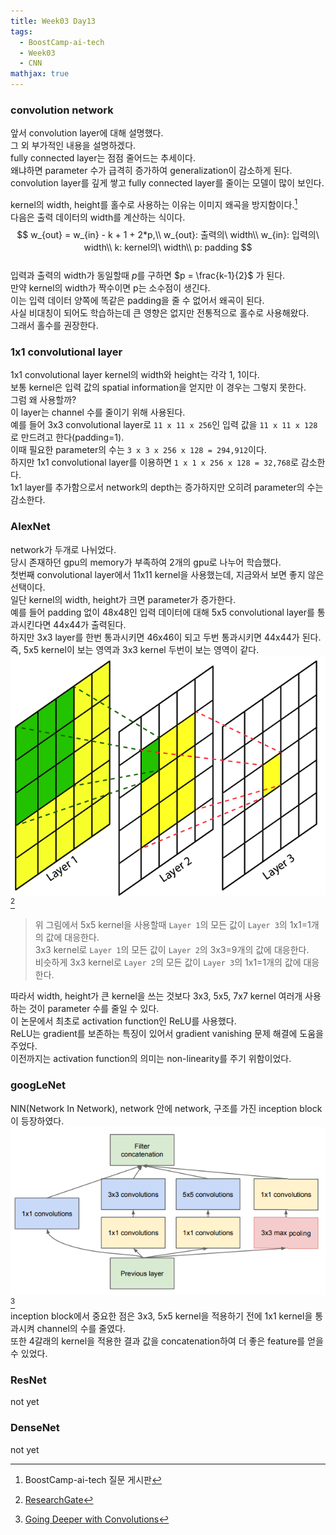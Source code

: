 ```yaml
---
title: Week03 Day13
tags:
  - BoostCamp-ai-tech
  - Week03
  - CNN
mathjax: true
---
```


### convolution network
앞서 convolution layer에 대해 설명했다.  
그 외 부가적인 내용을 설명하겠다.  
fully connected layer는 점점 줄어드는 추세이다.  
왜냐하면 parameter 수가 급격히 증가하여 generalization이 감소하게 된다.  
convolution layer를 깊게 쌓고 fully connected layer를 줄이는 모델이 많이 보인다.  

kernel의 width, height를 홀수로 사용하는 이유는 이미지 왜곡을 방지함이다.[^1]  
다음은 출력 데이터의 width를 계산하는 식이다.  
$$
w_{out} = w_{in} - k + 1 + 2*p,\\
w_{out}: 출력의\ width\\
w_{in}: 입력의\ width\\
k: kernel의\ width\\
p: padding
$$  
입력과 출력의 width가 동일할때 $p$를 구하면 $p = \frac{k-1}{2}$ 가 된다.  
만약 kernel의 width가 짝수이면 p는 소수점이 생긴다.  
이는 입력 데이터 양쪽에 똑같은 padding을 줄 수 없어서 왜곡이 된다.  
사실 비대칭이 되어도 학습하는데 큰 영향은 없지만 전통적으로 홀수로 사용해왔다.  
그래서 홀수를 권장한다.  

### 1x1 convolutional layer
1x1 convolutional layer kernel의 width와 height는 각각 1, 1이다.  
보통 kernel은 입력 값의 spatial information을 얻지만 이 경우는 그렇지 못한다.  
그럼 왜 사용할까?  
이 layer는 channel 수를 줄이기 위해 사용된다.  
예를 들어 3x3 convolutional layer로 `11 x 11 x 256`인 입력 값을 `11 x 11 x 128`로 만드려고 한다(padding=1).  
이때 필요한 parameter의 수는 `3 x 3 x 256 x 128 = 294,912`이다.  
하지만 1x1 convolutional layer를 이용하면 `1 x 1 x 256 x 128 = 32,768`로 감소한다.  
1x1 layer를 추가함으로서 network의 depth는 증가하지만 오히려 parameter의 수는 감소한다.  

### AlexNet
network가 두개로 나뉘었다.  
당시 존재하던 gpu의 memory가 부족하여 2개의 gpu로 나누어 학습했다.  
첫번째 convolutional layer에서 11x11 kernel을 사용했는데, 지금와서 보면 좋지 않은 선택이다.  
일단 kernel의 width, height가 크면 parameter가 증가한다.  
예를 들어 padding 없이 48x48인 입력 데이터에 대해 5x5 convolutional layer를 통과시킨다면 44x44가 출력된다.  
하지만 3x3 layer를 한번 통과시키면 46x46이 되고 두번 통과시키면 44x44가 된다.  
즉, 5x5 kernel이 보는 영역과 3x3 kernel 두번이 보는 영역이 같다.  
![](/assets/images/7.png)[^2]  
> 위 그림에서 5x5 kernel을 사용할때 `Layer 1`의 모든 값이 `Layer 3`의 1x1=1개의 값에 대응한다.  
3x3 kernel로 `Layer 1`의 모든 값이 `Layer 2`의 3x3=9개의 값에 대응한다.  
비슷하게 3x3 kernel로 `Layer 2`의 모든 값이 `Layer 3`의 1x1=1개의 값에 대응한다.  

따라서 width, height가 큰 kernel을 쓰는 것보다 3x3, 5x5, 7x7 kernel 여러개 사용하는 것이 parameter 수를 줄일 수 있다.  
이 논문에서 최초로 activation function인 ReLU를 사용했다.  
ReLU는 gradient를 보존하는 특징이 있어서 gradient vanishing 문제 해결에 도움을 주었다.  
이전까지는 activation function의 의미는 non-linearity를 주기 위함이었다.  

### googLeNet
NIN(Network In Network), network 안에 network, 구조를 가진 inception block이 등장하였다.  
![](/assets/images/8.PNG)[^3]  
inception block에서 중요한 점은 3x3, 5x5 kernel을 적용하기 전에 1x1 kernel을 통과시켜 channel의 수를 줄였다.  
또한 4갈래의 kernel을 적용한 결과 값을 concatenation하여 더 좋은 feature를 얻을 수 있었다.  

### ResNet
not yet

### DenseNet
not yet


[^1]: BoostCamp-ai-tech 질문 게시판  
[^2]: [ResearchGate](https://www.researchgate.net/figure/The-receptive-field-of-each-convolution-layer-with-a-3-3-kernel-The-green-area-marks_fig4_316950618)  
[^3]: [Going Deeper with Convolutions](https://arxiv.org/abs/1409.4842)
